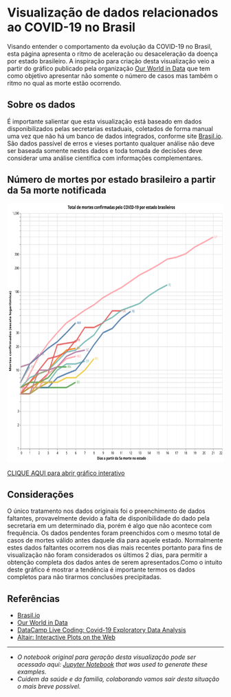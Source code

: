 <!---
title: Covid-19 cases in Brazil
date: 2020-04-12 06:00
authors: Fernando Hannaka
comments: true
slug: altair-interactive
tags: covid19, coronavirus, brazil, python, altair, vega, interactive
include: vega
-->

# Visualização de dados relacionados ao COVID-19 no Brasil
Visando entender o comportamento da evolução da COVID-19 no Brasil, esta página apresenta o ritmo de aceleração ou desaceleração da doença por estado brasileiro. A inspiração para criação desta visualização veio a partir do gráfico publicado pela organização <a target="_blank" rel="noopener noreferrer" href="https://ourworldindata.org/grapher/covid-confirmed-deaths-since-5th-death">Our World in Data</a> que tem como objetivo apresentar não somente o número de casos mas também o ritmo no qual as morte estão ocorrendo.

## Sobre os dados 
É importante salientar que esta visualização está baseado em dados disponibilizados pelas secretarias estaduais, coletados de forma manual uma vez que não há um banco de dados integrados, conforme site <a target="_blank" rel="noopener noreferrer" href="https://brasil.io/dataset/covid19/caso">Brasil.io</a>. São dados passível de erros e vieses portanto qualquer análise não deve ser baseada somente nestes dados e toda tomada de decisões deve considerar uma análise científica com informações complementares.

## Número de mortes por estado brasileiro a partir da 5a morte notificada
<img 
    src="visualization.svg" 
    alt="Mortes por estado brasileiro"
    height="600"
    width="1000" />

<a target="_blank" rel="noopener noreferrer" href="https://vega.github.io/editor/#/url/vega-lite/N4KABGBEDGD2B2AzAlgc0gLjMSA3ZApgO6bYwIAuy8ArrDQM4DqyAJhQBakAsADLwBooceFVr0GACQJoOFUgGZ+AX2UDwUADYBDAJ4EATqQDaGiKAiWoAW20GA1qRwVdABwKlIm6h6GRYrtrQyC6kvAB0AOx+DBQGsPYELOxcWNxqZpaQBPBwrNToWBZWWXCasEZFmSXCCPlUCE7VNVAu7p7wsNbU2pqQ6i0lkCgEmqyesdoUvs01kAyjBNAN8BOLyxX8AEyQs5YZgxB4vTQeWF6yFKgGeruDBy2QAB5OkG1nUACONNqiIVPIXC+KAjMaeAAitwec10TUOrTcH0g31+VAoAKB-T2R1B43O4IIUw4DCx8Pm0F6H2ciM85XQyj2DJq0KyHBkqDkpAAbABWQTNebrFavBaaJYUTa8HZFN4084MApi-ogwhjElYYzzdHTSAAXVUAyGaKV5wAKrB0ZowKwCGBrBVpgwwCIUAZbKxtE73OUwABhADyADUAJLggC0AEYAJxgVwVMAESasWBgABGNwVYuQ8RJhqskCIbE4pAAHPxMizivnbA5Xu9aT5lf5AsFQlgItEoLF4olksW0iyjjk8gU4Y8yhU63KoJ1uvBek3cRNtR5B1kAkEQrCZbgTh8Ijy10cJbBNFRXCZsWR6+dZz0+n4l-KV5Aj5Zqe1b1174vVXioAActo1irnsup5kMLwyjeXw-H82qAsCwx-hCUIQfm27YFesqfrBqL-FQmLoUMT5QASRK5thDAUia17Tl4sD0oyzRrpAbKXNyfLEW8IS0ZA5qWtatr2gYjrOggrrup6sajCmAYhuG0axvGibosmaYZsgWY5qSRo3PADCIBU1gmDgKBnoYIpCsgjTykKko7Ko4ECoWKSluWViVgKNaONB9HTE88h+L0aCrOcYqIEFUCsFBYA8jEyAAF4fBGvCscOsD5PAhRYYM5DlJUdG4ZAd7zg+KqjP+WpTEhYqoDk-60Jomhvm8BCBVOxWlQuj4oc+NWvsRRyxVWjwwcicFohiMxktoqDXAQqADectgvENWTaE8yDqtevFIuCyDSdosZ2FQBjWsdPLHSJ0xgJ0CZJrAg3YaRkCQrCjLrZAmGjXM40ovB026Xlc0LUtOoynYqCrahsJvkcm3bXWe2eAAsg6ibiUg2ZSU6AAUiY0cddJ2AAtxQ3QUgAlM9ZKveRnAksxzLcexHLyFgvL8n9KNmhavRCXaGNOi6OPaB6XqyX6QahpGMZxudqniym6aelpMg6dxcS-IZxmmchFmFTgorijZYVdvZBjbK+yjOXMrn9mAZa8BWGh29FUzaK884gZ4HromGBCpgoWxbISBARqwSiRBGfIKNoCiRNAPIRpEkSJ5ErBclsvC01AAAk1FsrYnhyBQrgMBgAD0VdAkt4SoCEHA0Km4Q2VXRcELYteLdoYbeNMtfcOEJbhBG4QAFYMI0hqQP7noEBQO2jXPnuB8Hofh5H0ex7w8eJ8nqfp2nWc55eNQ4O9YQxC+5wAIKo02DPEqQkRrpftxYBGN-LVAD9P4SRmpAIxbHfm9T+YAtg-whn-R+fhn47VjmAq+WAFDQKRP-eBgCX5fyjMgiB3B0GeEwWRbBO0tgKHwZheKXZb6wIARRRQaViIf0wlyIh984GkMYWkZhzRWHX1ob-SAAAhO+DCgGcyocAjhUAxESJwWAN+LDwGYSgUImBojxFYJ4WAPBKiUFgDQRopE8idGSLAKlaRaRZFaIUYg9IBiIE0Oqposx3CLERhLNYsA7CTGeHcW9MhwD9H8NUYI1xSJfQAFF7GkEPE4zC39-HnBiXErACSwmGPUZEzwaTzGKOUVkiBxjcmpNiQUnaoSL7hJsSkqA+SPGKK2BGHxLjJiaMaUE3RocfF+LKQ0ipTTyGUMSa-WxXSEGKEyTUwxJYJlDO6RYhQMySgCKwFGBZ6SwB8B8alLZlT4lFNmRAiMySBmQEmcEjJxy1m1LAIIepb0ABi2zVlWHWZY2x4JXmHKkWMrAOSOn7V+cM1+PjSnAohKCpZhSfGEKeT87ZViAVxW+TCqZX9QGov6VC-EGLrmWOxcUzCnYLlIr+ZY0ZJKIl4qgNEgAym8vZtjGXbK5D4oFdDIBsspRy1FkLuW8rBf8mldSLnCthTtflYq0VPMlZi3xfTWVMspbcj59zHkXIAOL+mZai85dLIC6v1bKrlwiTVqohbYy1IqlE+K1Ua1G2i7VnJZU851yLiUnLUbYz1lKIwyp9bS7lqNtXsvdRcsNEbUXms0dGvl1qPXhspdUu5hiEVRpTa61pqL2mhuzVK4BjjZW4oLci9575NW2IAAouqLRkyNRq62muDYC2t9bFVBvTSUjt2z1VVsMY67lNaRH9qbSOsdAbc2yuHcImtizFWVvMPcw1I7F2EuXWQbJtaN26O7Rqwxgr517osQewdBDd3bO8Xmq9qblVPIXcivhbalF3tdSW198zH2nuaTO19myf3bKUHsudmin2UoUJ+ntSS10nu2dwc9K7DEgPfQ2uKSHt0QLA0iGtwZW0wZkY+-DibY21pI3agdyHsO1oAEoEcPacuj46yOPvowGl9hHUHMYDdBxjmFM3NvY66rdnz83zuE+h1OD6Lk1sk4qrYfGL2YRw54WjAApGNsq4OaI09ezlti9P3oFYZzTHH4WmeRdS194ndNmddVRrDbDLMBpvbKslRqjN2ooT479FyvPoa2G5gDLm7XcH-VxyxqnzgBcVdwRznyzmhfQzyYLkXUNPNi4SrkSnqNJOPXZ-tEX+PFuS4qksaaStf1s0iLLujUqYcS2W4RdXPG9NRdFqAtGAJadfTp2rPWrWsf84NyjSaRv6dRYJ7l3XkXFeU-Ewzo2pPzbyyGlrqq7WidXYZzbKWDOZb2128bnmjuEoS-c6bG2WOypq2ps7ui0tVd8btyb7nXvmdRX507yLctOfW5ohlvoGMLa-rYoHIO1vtqeRDz7sqCtIlh66zjz2ruA+B9Otp4OMciZk0apHUmLuGI89ygniqvEOvBzWyH-2wcw+p8Zs1VOK0ndJwz7z3rIto8R+z9DIHb304Qyj0HL3BeUu4E9kXJPhEMt50uyXUOnbM75Qr2nejld2pLH9xLnXICy+2VGVXiX+ueH19O6z6W4086s411dCPTdy8JYG7Xq7ucO+RSWI3q67vnDN956MezmuA8dz0rkwvFepw14FyI22UPfbZ8B3gLuUOAYuX7vnMdOW6-T3FoLnKTe+5DxY7gUYOWZF1BoBkyggA/view">CLIQUE AQUI para abrir gráfico interativo</a>




## Considerações
O único tratamento nos dados originais foi o preenchimento de dados faltantes, provavelmente devido a falta de disponibilidade do dado pela secretaria em um determinado dia, porém é algo que não acontece com frequência. Os dados pendentes foram preenchidos com o mesmo total de casos de mortes válido antes daquele dia para aquele estado. Normalmente estes dados faltantes ocorrem nos dias mais recentes portanto para fins de visualização não foram considerados os últimos 2 dias, para permitir a obtenção completa dos dados antes de serem apresentados.Como o intuito deste gráfico é mostrar a tendência é importante termos os dados completos para não tirarmos conclusões precipitadas.

## Referências

* <a target="_blank" rel="noopener noreferrer" href="https://brasil.io/dataset/covid19/caso">Brasil.io</a>
* <a target="_blank" rel="noopener noreferrer" href="https://ourworldindata.org/grapher/covid-confirmed-deaths-since-5th-death">Our World in Data</a>
* <a target="_blank" rel="noopener noreferrer" href="https://www.facebook.com/726282547396228/videos/861466570947781/">DataCamp Live Coding: Covid-19 Exploratory Data Analysis</a>
* <a target="_blank" rel="noopener noreferrer" href="https://matthewkudija.com/blog/2018/06/22/altair-interactive/">Altair: Interactive Plots on the Web</a>

---

- *O notebook original para geração desta visualização pode ser acessado aqui: <a target="_blank" rel="noopener noreferrer" href="https://github.com/fehann/covid19brazil/blob/master/Covid19EstadosBrasileiros.ipynb">Jupyter Notebook</a> that was used to generate these examples.*
- *Cuidem da saúde e da familia, colaborando vamos sair desta situação o mais breve possível.*


<!---
Para atualizar o gráfico:
1) Google Colab - rodar o notebook
2) Salvar imagem em SVG e substituir no Github
3) Abrir no editor do Vega Lite e copiar link para Github
-->
